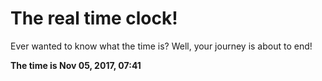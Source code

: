 # The real time clock!

Ever wanted to know what the time is? Well, your journey is about to end!

**The time is Nov 05, 2017, 07:41**
